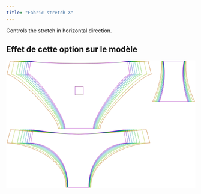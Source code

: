 ```yaml
---
title: "Fabric stretch X"
---
```


Controls the stretch in horizontal direction.

## Effet de cette option sur le modèle

![Cette image montre l'effet de cette option en superposant plusieurs variantes qui ont une valeur différente pour cette option](unice_fabricstretchx_sample.svg "Effet de cette option sur le modèle")
